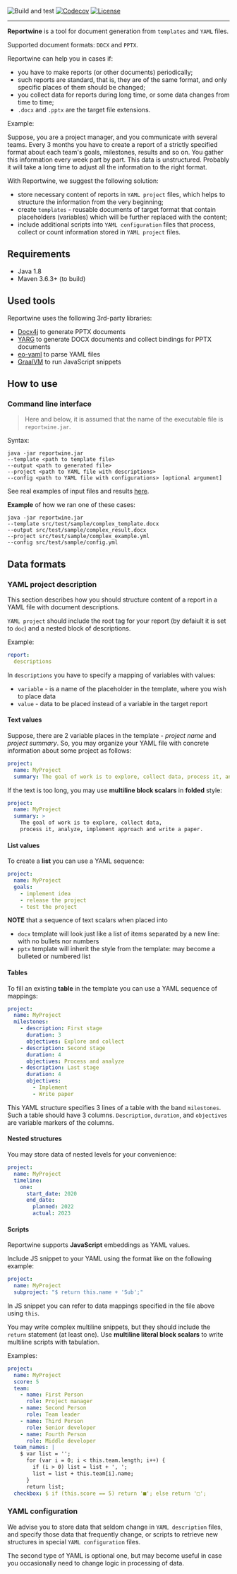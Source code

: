 ![Build and test](https://github.com/pollyvolk/reportwine/workflows/Build%20and%20test/badge.svg)
[![Codecov](https://codecov.io/gh/pollyvolk/reportwine/branch/master/graph/badge.svg)](https://codecov.io/gh/pollyvolk/reportwine)
[![License](https://img.shields.io/badge/license-MIT-green.svg)](https://github.com/pollyvolk/reportwine/blob/master/LICENSE.txt)
___


**Reportwine** is a tool for document generation from `templates` and `YAML` files.

Supported document formats: `DOCX` and `PPTX`.

Reportwine can help you in cases if:
- you have to make reports (or other documents) periodically;
- such reports are standard, that is, they are of the same format, and only specific places of them should be changed;
- you collect data for reports during long time, or some data changes from time to time;
- `.docx` and `.pptx` are the target file extensions.

Example:

Suppose, you are a project manager, and you communicate with several teams. 
Every 3 months you have to create a report of a strictly specified format about each team's goals, milestones, results and so on.
You gather this information every week part by part. 
This data is unstructured.
Probably it will take a long time to adjust all the information to the right format.

With Reportwine, we suggest the following solution:
- store necessary content of reports in `YAML project` files, which helps to structure the information from the very beginning;
- create `templates` - reusable documents of target format that contain placeholders (variables) which will be further replaced with the content;
- include additional scripts into `YAML configuration` files that process, collect or count information stored in `YAML project` files.

## Requirements

* Java 1.8
* Maven 3.6.3+ (to build)

## Used tools

Reportwine uses the following 3rd-party libraries:

- [Docx4j](https://github.com/plutext/docx4j) to generate PPTX documents
- [YARG](https://github.com/cuba-platform/yarg) to generate DOCX documents and collect bindings for PPTX documents
- [eo-yaml](https://github.com/decorators-squad/eo-yaml) to parse YAML files
- [GraalVM](https://github.com/oracle/graal) to run JavaScript snippets

## How to use

### Command line interface

> Here and below, it is assumed that the name of the executable file is `reportwine.jar`.

Syntax:

```
java -jar reportwine.jar 
--template <path to template file> 
--output <path to generated file> 
--project <path to YAML file with descriptions>  
--config <path to YAML file with configurations> [optional argument] 
```

See real examples of input files and results [here](src/test/sample).

**Example** of how we ran one of these cases:

```
java -jar reportwine.jar
--template src/test/sample/complex_template.docx
--output src/test/sample/complex_result.docx
--project src/test/sample/complex_example.yml
--config src/test/sample/config.yml
```

## Data formats

### YAML project description

This section describes how you should structure content of a report in a YAML file with document descriptions.

`YAML project` should include the root tag for your report (by defaiult it is set to `doc`) 
and a nested block of descriptions.

Example:

```yaml
report:
  descriptions
```

In `descriptions` you have to specify a mapping of variables with values:
- `variable` - is a name of the placeholder in the template, where you wish to place data
- `value` - data to be placed instead of a variable in the target report

#### Text values

Suppose, there are 2 variable places in the template - _project name_ and _project summary_.
So, you may organize your YAML file with concrete information about some project as follows:

```yaml
project:
  name: MyProject
  summary: The goal of work is to explore, collect data, process it, analyze, implement approach and write a paper.
```

If the text is too long, you may use **multiline block scalars** in **folded** style:
```yaml
project:
  name: MyProject
  summary: >
    The goal of work is to explore, collect data, 
    process it, analyze, implement approach and write a paper.
```

#### List values

To create a **list** you can use a YAML sequence:

```yaml
project:
  name: MyProject
  goals:
    - implement idea
    - release the project
    - test the project
```

**NOTE** that a sequence of text scalars when placed into 
- `docx` template will look just like a list of items separated by a new line: with no bullets nor numbers
- `pptx` template will inherit the style from the template: may become a bulleted or numbered list

#### Tables

To fill an existing **table** in the template you can use a YAML sequence of mappings:

```yaml
project:
  name: MyProject
  milestones:
    - description: First stage
      duration: 3
      objectives: Explore and collect
    - description: Second stage
      duration: 4
      objectives: Process and analyze
    - description: Last stage
      duration: 4
      objectives:
        - Implement
        - Write paper
```

This YAML structure specifies 3 lines of a table with the band `milestones`. 
Such a table should have 3 columns.
`Description`, `duration`, and `objectives` are variable markers of the columns.

#### Nested structures

You may store data of nested levels for your convenience:

```yaml
project:
  name: MyProject
  timeline:
    one:
      start_date: 2020
      end_date:
        planned: 2022
        actual: 2023
```

#### Scripts

Reportwine supports **JavaScript** embeddings as YAML values.

Include JS snippet to your YAML using the format like on the following example:

```yaml
project:
  name: MyProject
  subproject: "$ return this.name + 'Sub';"
```

In JS snippet you can refer to data mappings specified in the file above using `this`.

You may write complex multiline snippets, but they should include the `return` statement (at least one).
Use **multiline literal block scalars**  to write multiline scripts with tabulation.

Examples:

```yaml
project:
  name: MyProject
  score: 5
  team:
    - name: First Person
      role: Project manager
    - name: Second Person
      role: Team leader
    - name: Third Person
      role: Senior developer
    - name: Fourth Person
      role: Middle developer
  team_names: |
    $ var list = '';
      for (var i = 0; i < this.team.length; i++) {
        if (i > 0) list = list + ', ';
        list = list + this.team[i].name;
      }
      return list;
  checkbox: $ if (this.score == 5) return '■'; else return '□';
```

### YAML configuration 

We advise you to store data that seldom change in `YAML description` files, 
and specify those data that frequently change, or scripts to retrieve new structures in special `YAML configuration` files.

The second type of YAML is optional one, but may become useful in case you occasionally need to change logic in processing of data.